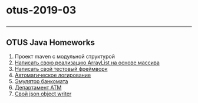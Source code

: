 otus-2019-03</p>
================
  ***
## OTUS Java Homeworks
1. Проект maven с модульной структурой
2. [Написать свою реализацию ArrayList на основе массива](https://github.com/eugenesev/otus-2019-03/tree/master/HW02-collections/HW-2%20Readme.md)
3. [Написать свой тестовый фреймворк](https://github.com/eugenesev/otus-2019-03/tree/master/HW03-test/HW-3%20Readme.md)
4. [Автомагическое логирование](https://github.com/eugenesev/otus-2019-03/blob/master/HW04-logging/HW-4%20Readme.md)
5. [Эмулятор банкомата](https://github.com/eugenesev/otus-2019-03/blob/master/HW06-atm/HW-6%2C%207%2C%209%20Readme.md)
6. [Департамент ATM](https://github.com/eugenesev/otus-2019-03/blob/master/HW06-atm/HW-6%2C%207%2C%209%20Readme.md)
7. [Cвой json object writer](https://github.com/eugenesev/otus-2019-03/tree/master/HW08-json)
